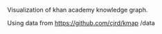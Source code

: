 Visualization of khan academy knowledge graph. 

Using data from https://github.com/cjrd/kmap /data
